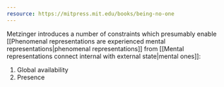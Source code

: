 ```yaml
---
resource: https://mitpress.mit.edu/books/being-no-one
---
```


Metzinger introduces a number of constraints which presumably enable [[Phenomenal representations are experienced mental representations|phenomenal representations]] from [[Mental representations connect internal with external state|mental ones]]:
1. Global availability
2. Presence